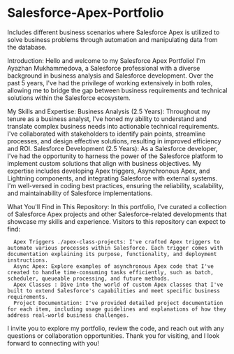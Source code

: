 # Salesforce-Apex-Portfolio
Includes different business scenarios where Salesforce Apex is utilized to solve business problems through automation and manipulating data from the database.

Introduction:
Hello and welcome to my Salesforce Apex Portfolio! I'm Ayazhan Mukhammedova, a Salesforce professional with a diverse background in business analysis and Salesforce development. Over the past 5 years, I've had the privilege of working extensively     in both roles, allowing me to bridge the gap between business requirements and technical solutions within the Salesforce ecosystem.

My Skills and Expertise:
Business Analysis (2.5 Years):
      Throughout my tenure as a business analyst, I've honed my ability to understand and translate complex business needs into actionable technical requirements.
      I've collaborated with stakeholders to identify pain points, streamline processes, and design effective solutions, resulting in improved efficiency and ROI.
Salesforce Development (2.5 Years):
      As a Salesforce developer, I've had the opportunity to harness the power of the Salesforce platform to implement custom solutions that align with business objectives.
      My expertise includes developing Apex triggers, Asynchronous Apex, and Lightning components, and integrating Salesforce with external systems.
      I'm well-versed in coding best practices, ensuring the reliability, scalability, and maintainability of Salesforce implementations.
              
What You'll Find in This Repository:
In this portfolio, I've curated a collection of Salesforce Apex projects and other Salesforce-related developments that showcase my skills and experience. Visitors to this repository can expect to find:

      Apex Triggers ./apex-class-projects: I've crafted Apex triggers to automate various processes within Salesforce. Each trigger comes with documentation explaining its purpose, functionality, and deployment instructions.
      Async Apex: Explore examples of asynchronous Apex code that I've created to handle time-consuming tasks efficiently, such as batch, scheduler, queueable processing, and future methods.
      Apex Classes : Dive into the world of custom Apex classes that I've built to extend Salesforce's capabilities and meet specific business requirements.
      Project Documentation: I've provided detailed project documentation for each item, including usage guidelines and explanations of how they address real-world business challenges.

I invite you to explore my portfolio, review the code, and reach out with any questions or collaboration opportunities. Thank you for visiting, and I look forward to connecting with you!


